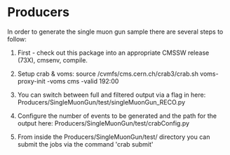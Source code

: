 # Producers

In order to generate the single muon gun sample there are several steps to follow:

1) First - check out this package into an appropriate CMSSW release (73X), cmsenv, compile.

2) Setup crab & voms: 
source /cvmfs/cms.cern.ch/crab3/crab.sh 
voms-proxy-init -voms cms -valid 192:00

3) You can switch between full and filtered output via a flag in here:
Producers/SingleMuonGun/test/singleMuonGun_RECO.py

4) Configure the number of events to be generated and the path for the output here:
Producers/SingleMuonGun/test/crabConfig.py

5) From inside the Producers/SingleMuonGun/test/ directory you can submit the jobs via the command 'crab submit'


